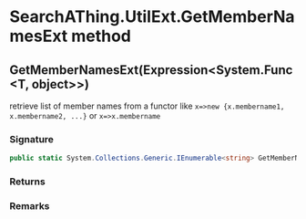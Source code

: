 # SearchAThing.UtilExt.GetMemberNamesExt method
## GetMemberNamesExt<T>(Expression<System.Func<T, object>>)
retrieve list of member names from a functor like `x=>new {x.membername1, x.membername2, ...}` or `x=>x.membername`

### Signature
```csharp
public static System.Collections.Generic.IEnumerable<string> GetMemberNamesExt<T>(Expression<System.Func<T, object>> membersExpr)
```
### Returns

### Remarks

